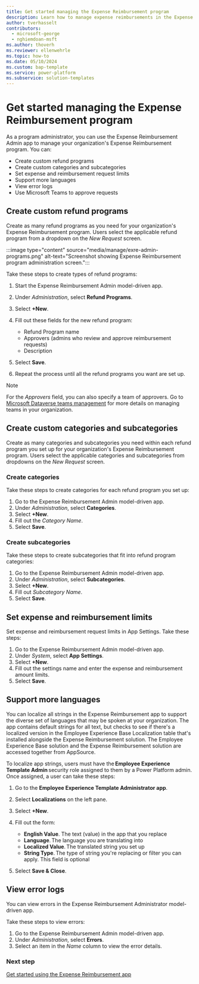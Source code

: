 ```yaml
---
title: Get started managing the Expense Reimbursement program
description: Learn how to manage expense reimbursements in the Expense Reimbursement Admin model-driven app for Microsoft Power Platform.
author: tverhasselt
contributors:
  - microsoft-george
  - nghiemdoan-msft
ms.author: thoverh
ms.reviewer: ellenwehrle
ms.topic: how-to
ms.date: 05/10/2024
ms.custom: bap-template
ms.service: power-platform
ms.subservice: solution-templates
---
```


# Get started managing the Expense Reimbursement program

As a program administrator, you can use the Expense Reimbursement Admin app to manage your organization's Expense Reimbursement program. You can:

- Create custom refund programs
- Create custom categories and subcategories
- Set expense and reimbursement request limits
- Support more languages
- View error logs
- Use Microsoft Teams to approve requests

## Create custom refund programs

Create as many refund programs as you need for your organization's Expense Reimbursement program. Users select the applicable refund program from a dropdown on the _New Request_ screen.

:::image type="content" source="media/manage/exre-admin-programs.png" alt-text="Screenshot showing Expense Reimbursement program administration screen.":::

Take these steps to create types of refund programs:

1. Start the Expense Reimbursement Admin model-driven app.
1. Under _Administration_, select **Refund Programs**.
1. Select **+New**.
1. Fill out these fields for the new refund program:

    - Refund Program name
    - Approvers (admins who review and approve reimbursement requests)
    - Description
1. Select **Save**.
1. Repeat the process until all the refund programs you want are set up.

> [!NOTE]
>
> For the _Approvers_ field, you can also specify a team of approvers. Go to [Microsoft Dataverse teams management](/power-platform/admin/manage-teams) for more details on managing teams in your organization.

## Create custom categories and subcategories

Create as many categories and subcategories you need within each refund program you set up for your organization's Expense Reimbursement program. Users select the applicable categories and subcategories from dropdowns on the _New Request_ screen.

### Create categories

Take these steps to create categories for each refund program you set up:

1. Go to the Expense Reimbursement Admin model-driven app.
1. Under _Administration_, select **Categories**.
1. Select **+New**.
1. Fill out the _Category Name_.
1. Select **Save**.

### Create subcategories

Take these steps to create subcategories that fit into refund program categories:

1. Go to the Expense Reimbursement Admin model-driven app.
1. Under _Administration_, select **Subcategories**.
1. Select **+New**.
1. Fill out _Subcategory Name_.
1. Select **Save**.

## Set expense and reimbursement limits

Set expense and reimbursement request limits in App Settings. Take these steps:

1. Go to the Expense Reimbursement Admin model-driven app.
1. Under _System_, select **App Settings**.
1. Select **+New**.
1. Fill out the settings name and enter the expense and reimbursement amount limits.
1. Select **Save**.

## Support more languages

You can localize all strings in the Expense Reimbursement app to support the diverse set of languages that may be spoken at your organization. The app contains default strings for all text, but checks to see if there's a localized version in the Employee Experience Base Localization table that's installed alongside the Expense Reimbursement solution. The Employee Experience Base solution and the Expense Reimbursement solution are accessed together from AppSource.

To localize app strings, users must have the **Employee Experience Template Admin** security role assigned to them by a Power Platform admin. Once assigned, a user can take these steps:

1. Go to the **Employee Experience Template Administrator app**.
1. Select **Localizations** on the left pane.
1. Select **+New**.
1. Fill out the form:

    - **English Value**. The text (value) in the app that you replace
    - **Language**. The language you are translating into
    - **Localized Value**. The translated string you set up
    - **String Type**. The type of string you're replacing or filter you can apply. This field is optional

1. Select **Save & Close**.

## View error logs

You can view errors in the Expense Reimbursement Administrator model-driven app.

Take these steps to view errors:

1. Go to the Expense Reimbursement Admin model-driven app.
1. Under _Administration_, select **Errors**.
1. Select an item in the _Name_ column to view the error details.

### Next step

[Get started using the Expense Reimbursement app](use.md)
